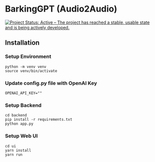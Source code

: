 # BarkingGPT (Audio2Audio)
[![Project Status: Active – The project has reached a stable, usable state and is being actively developed.](https://www.repostatus.org/badges/latest/active.svg)](https://www.repostatus.org/#active)

## Installation
### Setup Environment

```
python -m venv venv
source venv/bin/activate
```

### Update config.py file with OpenAI Key

`OPENAI_API_KEY=""`

### Setup Backend

```
cd backend
pip install -r requirements.txt
python app.py
```


### Setup Web UI

```
cd ui
yarn install
yarn run
```

